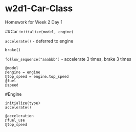 # w2d1-Car-Class
Homework for Week 2 Day 1

##Car
`initialize(model, engine)`

`accelerate()` - deferred to engine

`brake()`

`follow_sequence("aaabbb")` - accelerate 3 times, brake 3 times
```
@model
@engine = engine
@top_speed = engine.top_speed
@fuel
@speed
```
#Engine
```
initialize(type)
accelerate()
```

```
@acceleration
@fuel_use
@top_speed
```
